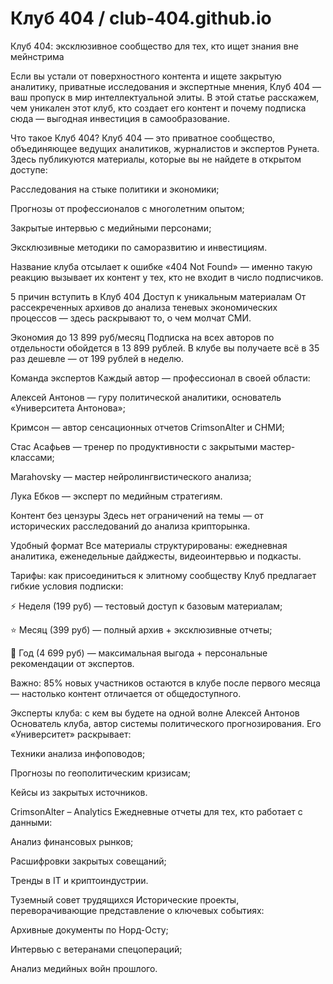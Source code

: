 # Клуб 404 / club-404.github.io

Клуб 404: эксклюзивное сообщество для тех, кто ищет знания вне мейнстрима

Если вы устали от поверхностного контента и ищете закрытую аналитику, приватные исследования и экспертные мнения, Клуб 404 — ваш пропуск в мир интеллектуальной элиты. В этой статье расскажем, чем уникален этот клуб, кто создает его контент и почему подписка сюда — выгодная инвестиция в самообразование.

Что такое Клуб 404?
Клуб 404 — это приватное сообщество, объединяющее ведущих аналитиков, журналистов и экспертов Рунета. Здесь публикуются материалы, которые вы не найдете в открытом доступе:

Расследования на стыке политики и экономики;

Прогнозы от профессионалов с многолетним опытом;

Закрытые интервью с медийными персонами;

Эксклюзивные методики по саморазвитию и инвестициям.

Название клуба отсылает к ошибке «404 Not Found» — именно такую реакцию вызывает их контент у тех, кто не входит в число подписчиков.

5 причин вступить в Клуб 404
Доступ к уникальным материалам
От рассекреченных архивов до анализа теневых экономических процессов — здесь раскрывают то, о чем молчат СМИ.

Экономия до 13 899 руб/месяц
Подписка на всех авторов по отдельности обойдется в 13 899 рублей. В клубе вы получаете всё в 35 раз дешевле — от 199 рублей в неделю.

Команда экспертов
Каждый автор — профессионал в своей области:

Алексей Антонов — гуру политической аналитики, основатель «Университета Антонова»;

Кримсон — автор сенсационных отчетов CrimsonAlter и СНМИ;

Стас Асафьев — тренер по продуктивности с закрытыми мастер-классами;

Marahovsky — мастер нейролингвистического анализа;

Лука Ебков — эксперт по медийным стратегиям.

Контент без цензуры
Здесь нет ограничений на темы — от исторических расследований до анализа крипторынка.

Удобный формат
Все материалы структурированы: ежедневная аналитика, еженедельные дайджесты, видеоинтервью и подкасты.

Тарифы: как присоединиться к элитному сообществу
Клуб предлагает гибкие условия подписки:

⚡ Неделя (199 руб) — тестовый доступ к базовым материалам;

⭐ Месяц (399 руб) — полный архив + эксклюзивные отчеты;

💎 Год (4 699 руб) — максимальная выгода + персональные рекомендации от экспертов.

Важно: 85% новых участников остаются в клубе после первого месяца — настолько контент отличается от общедоступного.

Эксперты клуба: с кем вы будете на одной волне
Алексей Антонов
Основатель клуба, автор системы политического прогнозирования. Его «Университет» раскрывает:

Техники анализа инфоповодов;

Прогнозы по геополитическим кризисам;

Кейсы из закрытых источников.

CrimsonAlter – Analytics
Ежедневные отчеты для тех, кто работает с данными:

Анализ финансовых рынков;

Расшифровки закрытых совещаний;

Тренды в IT и криптоиндустрии.

Туземный совет трудящихся
Исторические проекты, переворачивающие представление о ключевых событиях:

Архивные документы по Норд-Осту;

Интервью с ветеранами спецопераций;

Анализ медийных войн прошлого.
